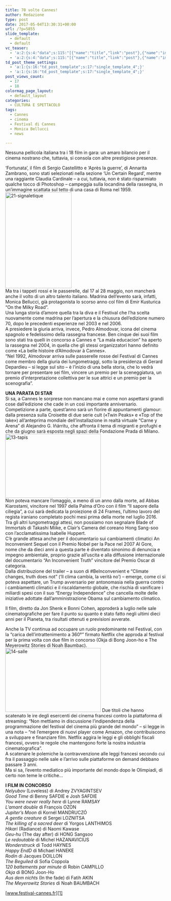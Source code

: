 ```yaml
---
title: 70 volte Cannes!
author: Redazione
type: post
date: 2017-05-04T13:30:31+00:00
url: /?p=5855
slide_template:
  - default
  - default
vc_teaser:
  - 'a:2:{s:4:"data";s:115:"[{"name":"title","link":"post"},{"name":"image","image":"featured","link":"none"},{"name":"text","mode":"excerpt"}]";s:7:"bgcolor";s:0:"";}'
  - 'a:2:{s:4:"data";s:115:"[{"name":"title","link":"post"},{"name":"image","image":"featured","link":"none"},{"name":"text","mode":"excerpt"}]";s:7:"bgcolor";s:0:"";}'
td_post_theme_settings:
  - 'a:1:{s:16:"td_post_template";s:17:"single_template_4";}'
  - 'a:1:{s:16:"td_post_template";s:17:"single_template_4";}'
post_views_count:
  - 17
  - 18
colormag_page_layout:
  - default_layout
categories:
  - CULTURA E SPETTACOLO
tags:
  - Cannes
  - cinema
  - Festival di Cannes
  - Monica Bellucci
  - news

---
```

Nessuna pellicola italiana tra i 18 film in gara: un amaro bilancio per il cinema nostrano che, tuttavia, si consola con altre prestigiose presenze.

&#8216;Fortunata&#8217;, il film di Sergio Castellitto e &#8216;Après la guerre&#8217;, di Annarita Zambrano, sono stati selezionati nella sezione &#8216;Un Certain Regard&#8217;, mentre una raggiante Claudia Cardinale &#8211; a cui, tuttavia, non è stato risparmiato qualche tocco di Photoshop – campeggia sulla locandina della rassegna, in un’immagine scattata sul tetto di una casa di Roma nel 1959.<img decoding="async" loading="lazy" class="size-medium wp-image-5856 alignleft" src="https://progressonline.it/wp-content/uploads/2017/05/21-signaletique-208x300.jpg" alt="21-signaletique" width="208" height="300" />  
Ma tra i tappeti rossi e le passerelle, dal 17 al 28 maggio, non mancherà anche il volto di un altro talento italiano. Madrina dell&#8217;evento sarà, infatti, Monica Bellucci, già protagonista lo scorso anno col film di Emir Kusturica “On the Milky Road”.  
Una lunga storia d&#8217;amore quella tra la diva e il Festival che l&#8217;ha scelta nuovamente come madrina per l&#8217;apertura e la chiusura dell&#8217;edizione numero 70, dopo le precedenti esperienze nel 2003 e nel 2006.  
A presiedere la giuria arriva, invece, Pedro Almodovar, icona del cinema spagnolo e fedelissimo della rassegna francese. Ben cinque dei suoi film sono stati tra quelli in concorso a Cannes e “La mala educacion” ha aperto la rassegna nel 2004, in quella che gli stessi organizzatori hanno definito come «La belle histoire d&#8217;Almodovar à Cannes».  
&#8220;Nel 1992, Almodovar arriva sulle passerelle rosse del Festival di Cannes come membro della giuria dei lungometraggi, sotto la presidenza di Gerard Depardieu &#8211; si legge sul sito &#8211; è l&#8217;inizio di una bella storia, che lo vedrà tornare per presentare sei film, vincere un premio per la sceneggiatura, un premio d&#8217;interpretazione collettiva per le sue attrici e un premio per la scenografia&#8221;.

**UNA PARATA DI STAR**  
Si sa, a Cannes le sorprese non mancano mai e come non aspettarsi grandi cose dall&#8217;edizione che cade in un così importante anniversario. Competizione a parte, quest’anno sarà un fiorire di appuntamenti glamour: dalla presenza sulla Croisette di due serie cult («Twin Peaks» e «Top of the lake») all&#8217;anteprima mondiale dell’installazione in realtà virtuale “Carne y Arena” di Alejandro G. Iñárritu, che affronta il tema di migranti e profughi e che da giugno sarà esposta negli spazi della Fondazione Prada di Milano.<img decoding="async" loading="lazy" class="size-medium wp-image-5858 alignright" src="https://progressonline.it/wp-content/uploads/2017/05/13-tapis-300x200.jpg" alt="13-tapis" width="300" height="200" />  
Non poteva mancare l&#8217;omaggio, a meno di un anno dalla morte, ad Abbas Kiarostami, vincitore nel 1997 della Palma d&#8217;Oro con il film “Il sapore della ciliegia”, a cui sarà dedicata la proiezione di 24 Frames, l&#8217;ultimo lavoro del regista iraniano completato pochi mesi prima della morte nel luglio 2016.  
Tra gli altri lungometraggi attesi, non possiamo non segnalare Blade of Immortals di Takashi Miike, e Clair’s Camera del coreano Hong Sang-soo con l&#8217;acclamatissima Isabelle Huppert.  
C&#8217;è grande attesa anche per il documentario sui cambiamenti climatici An Inconvenient Sequel con il Premio Nobel per la Pace nel 2007 Al Gore, nome che da dieci anni a questa parte è diventato sinonimo di denuncia e impegno ambientale, proprio grazie all’uscita e alla diffusione internazionale del documentario “An Inconvenient Truth” vincitore del Premio Oscar di categoria.  
Dalla distribuzione del trailer &#8211; a suon di #BeInconvenient e “Climate changes, truth does not” (‘Il clima cambia, la verità no’) &#8211; emerge, come ci si poteva aspettare, un Trump avversario per antonomasia nella guerra contro i cambiamenti climatici e il riscaldamento globale, che rischia di vanificare i miliardi spesi con il suo “Energy Independence” che cancella molte delle iniziative adottate dall’amministrazione Obama sul cambiamento climatico.

Il film, diretto da Jon Shenk e Bonni Cohen, approderà a luglio nelle sale cinematografiche per fare il punto su quanto è stato fatto negli ultimi dieci anni per il Pianeta, tra risultati ottenuti e previsioni avverate.

Anche la TV continua ad occupare un ruolo predominante nel Festival, con la “carica dell’intrattenimento a 360°” firmato Netflix che approda al festival per la prima volta con due film in concorso (Okja di Bong Joon-ho e The Meyerowitz Stories di Noah Baumbac).  
<img decoding="async" loading="lazy" class="size-medium wp-image-5859 alignleft" src="https://progressonline.it/wp-content/uploads/2017/05/14-salle-300x200.jpg" alt="14-salle" width="300" height="200" /> Due titoli che hanno scatenato le ire degli esercenti dei cinema francesi contro la piattaforma di streaming: “Non mettiamo in discussione l’indipendenza della programmazione del festival del cinema più grande del mondo” &#8211; si legge in una nota &#8211; “né l’emergere di nuovi player come Amazon, che contribuiscono a sviluppare e finanziare film. Netflix aggira le leggi e gli obblighi fiscali francesi, ovvero le regole che mantengono forte la nostra industria cinematografica”.  
A scatenare le polemiche la contravvenzione alle leggi francesi secondo cui fra il passaggio nelle sale e l’arrivo sulle piattaforme on demand debbano passare 3 anni.  
Ma si sa, l&#8217;evento mediatico più importante del mondo dopo le Olimpiadi, di certo non teme le critiche&#8230;

**I FILM IN CONCORSO**  
_Nelyubov_ (Loveless) di Andrey ZVYAGINTSEV  
_Good Time_ di Benny SAFDIE e Josh SAFDIE  
_You were never really here_ di Lynne RAMSAY  
_L’amant double_ di François OZON  
_Jupiter’s Moon_ di Kornél MANDRUCZÓ  
_A gentle creature_ di Sergei LOZNITSA  
_The killing of a sacred deer_ di Yorgos LANTHIMOS  
_Hikari_ (Radiance) di Naomi Kawase  
_Geu-hu_ (The day after) di HONG Sangsoo  
_Le redoutable_ di Michel HAZANAVICIUS  
_Wonderstruck_ di Todd HAYNES  
_Happy EndD_ di Michael HANEKE  
_Rodin_ di Jacques DOILLON  
_The Beguiled_ di Sofia Coppola  
_120 battements par minute_ di Robin CAMPILLO  
_Okja_ di BONG Joon-Ho  
_Aus dem nichts_ (In the fade) di Fatih AKIN  
_The Meyerowitz Stories_ di Noah BAUMBACH

[www.festival-cannes.fr][1]

 [1]: https://www.festival-cannes.fr